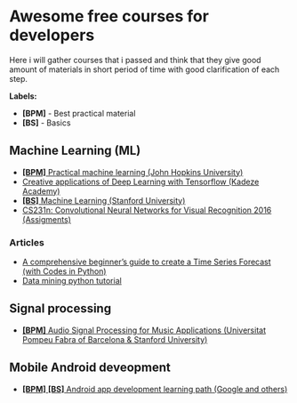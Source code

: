 # Awesome free courses for developers
Here i will gather courses that i passed and think that they give good amount of materials in short period of time with good clarification of each step.

**Labels:**
- **[BPM]** - Best practical material
- **[BS]** - Basics

## Machine Learning (ML)
* [**[BPM]** Practical machine learning (John Hopkins University)](https://www.coursera.org/learn/practical-machine-learning)
* [Creative applications of Deep Learning with Tensorflow (Kadeze Academy)](https://www.kadenze.com/courses/creative-applications-of-deep-learning-with-tensorflow-iv/sessions/introduction-to-tensorflow)
* [**[BS]** Machine Learning (Stanford University)](https://www.coursera.org/learn/machine-learning)
* [CS231n: Convolutional Neural Networks for Visual Recognition 2016](http://academictorrents.com/details/46c5af9e2075d9af06f280b55b65cf9b44eb9fe7) [(Assigments)](http://cs231n.github.io/)
### Articles
* [A comprehensive beginner’s guide to create a Time Series Forecast (with Codes in Python)](https://www.analyticsvidhya.com/blog/2016/02/time-series-forecasting-codes-python/)
* [Data mining python tutorial](https://www.springboard.com/blog/data-mining-python-tutorial/)

## Signal processing
* [**[BPM]** Audio Signal Processing for Music Applications (Universitat Pompeu Fabra of Barcelona & Stanford University)](https://www.coursera.org/learn/audio-signal-processing)

## Mobile Android deveopment
* [**[BPM]** **[BS]** Android app development learning path (Google and others)](https://www.springboard.com/learning-paths/android/)
